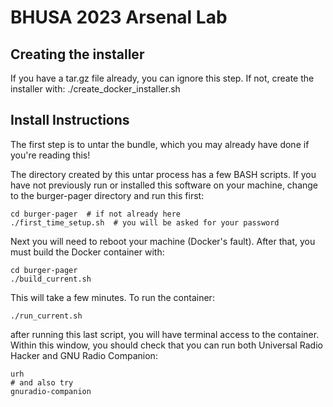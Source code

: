 # BHUSA 2023 Arsenal Lab

## Creating the installer
If you have a tar.gz file already, you can ignore this
step. If not, create the installer with:
./create_docker_installer.sh

## Install Instructions
The first step is to untar the bundle, which you may
already have done if you're reading this!

The directory created by this untar process has a few
BASH scripts. If you have not previously run or installed
this software on your machine, change to the burger-pager
directory and run this first:
```
cd burger-pager  # if not already here
./first_time_setup.sh  # you will be asked for your password
```

Next you will need to reboot your machine (Docker's fault). After
that, you must build the Docker container with:
```
cd burger-pager
./build_current.sh
```

This will take a few minutes. To run the container:
```
./run_current.sh
```
after running this last script, you will have terminal access
to the container. Within this window, you should check that you can
run both Universal Radio Hacker and GNU Radio Companion:
```
urh
# and also try
gnuradio-companion
```



